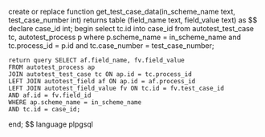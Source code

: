 create or replace function get_test_case_data(in_scheme_name text,
                        test_case_number int)
returns table (field_name text, field_value text) 
as $$
declare case_id int;
begin
    select tc.id into case_id from autotest_test_case tc, autotest_process p
    where p.scheme_name = in_scheme_name and tc.process_id = p.id and tc.case_number = test_case_number;
    
    return query SELECT af.field_name, fv.field_value 
    FROM autotest_process ap 
    JOIN autotest_test_case tc ON ap.id = tc.process_id 
    LEFT JOIN autotest_field af ON ap.id = af.process_id 
    LEFT JOIN autotest_field_value fv ON tc.id = fv.test_case_id 
    AND af.id = fv.field_id 
    WHERE ap.scheme_name = in_scheme_name
    AND tc.id = case_id;
    
end; $$
language plpgsql
